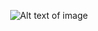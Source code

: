 <p align="center">
  <img src="https://github.com/jkimOTD/jkimOTD.github.io/blob/master/assets/images/flute_home_image.jpg" alt="Alt text of image">
</p>

